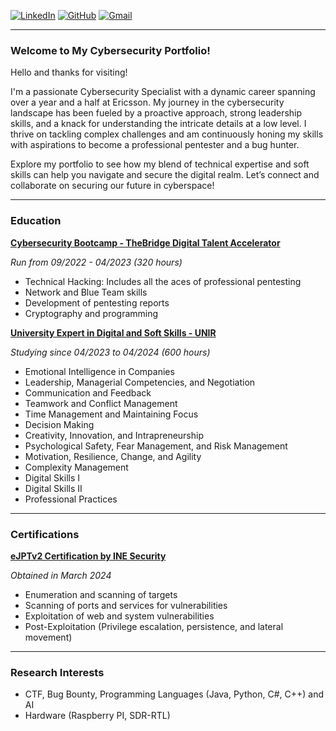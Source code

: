 

[![LinkedIn](https://img.shields.io/badge/LinkedIn-0077B5?style=for-the-badge&logo=linkedin&logoColor=white)](https://www.linkedin.com/in/arturo-morcillo-cobo-802255212/)
[![GitHub](https://img.shields.io/badge/GitHub-100000?style=for-the-badge&logo=github&logoColor=white)](https://github.com/artmccyber)
[![Gmail](https://img.shields.io/badge/Gmail-D14836?style=for-the-badge&logo=gmail&logoColor=white)](mailto:arturomc.cyber@gmail.com)


___


### Welcome to My Cybersecurity Portfolio!

Hello and thanks for visiting!

I'm a passionate Cybersecurity Specialist with a dynamic career spanning over a year and a half at Ericsson. My journey in the cybersecurity landscape has been fueled by a proactive approach, strong leadership skills, and a knack for understanding the intricate details at a low level. I thrive on tackling complex challenges and am continuously honing my skills with aspirations to become a professional pentester and a bug hunter.

Explore my portfolio to see how my blend of technical expertise and soft skills can help you navigate and secure the digital realm. Let’s connect and collaborate on securing our future in cyberspace!


___


### Education

[**Cybersecurity Bootcamp - TheBridge Digital Talent Accelerator**](https://thebridge.tech/bootcamps/ciberseguridad)

*Run from 09/2022 - 04/2023 (320 hours)*

- Technical Hacking: Includes all the aces of professional pentesting
- Network and Blue Team skills
- Development of pentesting reports
- Cryptography and programming

[**University Expert in Digital and Soft Skills - UNIR**](https://www.unir.net/)

*Studying since 04/2023 to 04/2024 (600 hours)*

- Emotional Intelligence in Companies
- Leadership, Managerial Competencies, and Negotiation
- Communication and Feedback
- Teamwork and Conflict Management
- Time Management and Maintaining Focus
- Decision Making
- Creativity, Innovation, and Intrapreneurship
- Psychological Safety, Fear Management, and Risk Management
- Motivation, Resilience, Change, and Agility
- Complexity Management
- Digital Skills I
- Digital Skills II
- Professional Practices


___


### Certifications

[**eJPTv2 Certification by INE Security**](https://security.ine.com/certifications/ejpt-certification/)

*Obtained in March 2024*

- Enumeration and scanning of targets
- Scanning of ports and services for vulnerabilities
- Exploitation of web and system vulnerabilities
- Post-Exploitation (Privilege escalation, persistence, and lateral movement)


___


### Research Interests
- CTF, Bug Bounty, Programming Languages (Java, Python, C#, C++) and AI
- Hardware (Raspberry PI, SDR-RTL)

